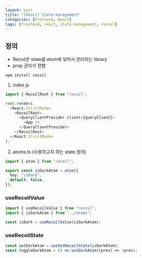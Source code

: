 ```yaml
---
layout: post
title: "[React] State-management"
categories: [Frontend, React]
tags: [frontend, react, state-management, recoil]
---
```


## 정의

- Recoil은 state를 atom에 넣어서 관리하는 library
- prop 관리가 편함

```bash
npm install recoil
```

1. index.js

```js
import { RecoilRoot } from "recoil";

root.render(
  <React.StrictMode>
    <RecoilRoot>
      <QueryClientProvider client={queryClient}>
        <App />
      </QueryClientProvider>
    </RecoilRoot>
  </React.StrictMode>
);
```

2. atoms.ts (사용하고자 하는 state 정의)

```ts
import { atom } from "recoil";

export const isDarkAtom = atom({
  key: "isDark",
  default: false,
});
```

### useRecoilValue

```js
import { useRecoilValue } from "recoil";
import { isDarkAtom } from "../atoms";

const isDark = useRecoilValue(isDarkAtom);
```

### useRecoilState

```js
const setDarkAtom = useSetRecoilState(isDarkAtom);
const toggleDarkAtom = () => setDarkAtom((prev) => !prev);
```
